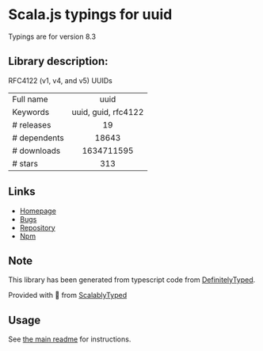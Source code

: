 
# Scala.js typings for uuid

Typings are for version 8.3

## Library description:
RFC4122 (v1, v4, and v5) UUIDs

|                    |                 |
| ------------------ | :-------------: |
| Full name          | uuid |
| Keywords           | uuid, guid, rfc4122 |
| # releases         | 19 |
| # dependents       | 18643 |
| # downloads        | 1634711595 |
| # stars            | 313 |

## Links
- [Homepage](https://github.com/uuidjs/uuid#readme)
- [Bugs](https://github.com/uuidjs/uuid/issues)
- [Repository](https://github.com/uuidjs/uuid)
- [Npm](https://www.npmjs.com/package/uuid)
    


## Note
This library has been generated from typescript code from [DefinitelyTyped](https://definitelytyped.org).

Provided with :purple_heart: from [ScalablyTyped](https://github.com/oyvindberg/ScalablyTyped)

## Usage
See [the main readme](../../readme.md) for instructions.


